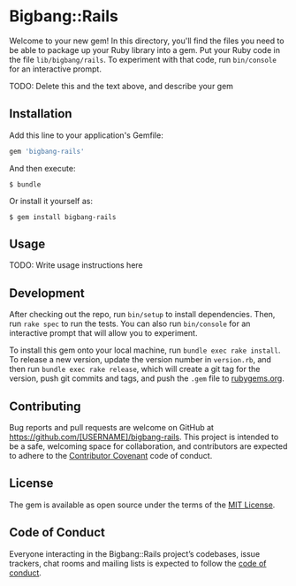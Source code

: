 # Bigbang::Rails

Welcome to your new gem! In this directory, you'll find the files you need to be able to package up your Ruby library into a gem. Put your Ruby code in the file `lib/bigbang/rails`. To experiment with that code, run `bin/console` for an interactive prompt.

TODO: Delete this and the text above, and describe your gem

## Installation

Add this line to your application's Gemfile:

```ruby
gem 'bigbang-rails'
```

And then execute:

    $ bundle

Or install it yourself as:

    $ gem install bigbang-rails

## Usage

TODO: Write usage instructions here

## Development

After checking out the repo, run `bin/setup` to install dependencies. Then, run `rake spec` to run the tests. You can also run `bin/console` for an interactive prompt that will allow you to experiment.

To install this gem onto your local machine, run `bundle exec rake install`. To release a new version, update the version number in `version.rb`, and then run `bundle exec rake release`, which will create a git tag for the version, push git commits and tags, and push the `.gem` file to [rubygems.org](https://rubygems.org).

## Contributing

Bug reports and pull requests are welcome on GitHub at https://github.com/[USERNAME]/bigbang-rails. This project is intended to be a safe, welcoming space for collaboration, and contributors are expected to adhere to the [Contributor Covenant](http://contributor-covenant.org) code of conduct.

## License

The gem is available as open source under the terms of the [MIT License](https://opensource.org/licenses/MIT).

## Code of Conduct

Everyone interacting in the Bigbang::Rails project’s codebases, issue trackers, chat rooms and mailing lists is expected to follow the [code of conduct](https://github.com/Sanchezdav/bigbang-rails/blob/master/CODE_OF_CONDUCT.md).

